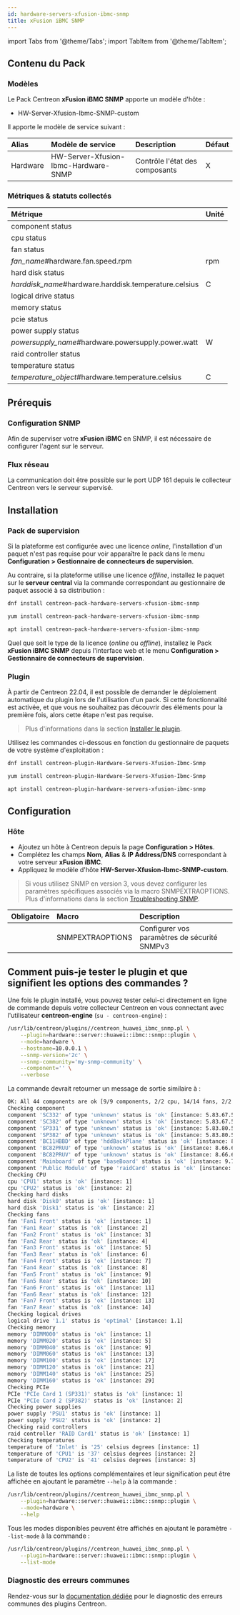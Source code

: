 ```yaml
---
id: hardware-servers-xfusion-ibmc-snmp
title: xFusion iBMC SNMP
---
```

import Tabs from '@theme/Tabs';
import TabItem from '@theme/TabItem';

## Contenu du Pack

### Modèles

Le Pack Centreon **xFusion iBMC SNMP** apporte un modèle d'hôte :

* HW-Server-Xfusion-Ibmc-SNMP-custom

Il apporte le modèle de service suivant :

| Alias    | Modèle de service                    | Description                    | Défaut |
|:---------|:-------------------------------------|:-------------------------------|:-------|
| Hardware | HW-Server-Xfusion-Ibmc-Hardware-SNMP | Contrôle l'état des composants | X      |

### Métriques & statuts collectés

<Tabs groupId="sync">
<TabItem value="Hardware" label="Hardware">

| Métrique                                              | Unité |
|:------------------------------------------------------|:------|
| component status                                      |       |
| cpu status                                            |       |
| fan status                                            |       |
| *fan_name*#hardware.fan.speed.rpm                     | rpm   |
| hard disk status                                      |       |
| *harddisk_name*#hardware.harddisk.temperature.celsius | C     |
| logical drive status                                  |       |
| memory status                                         |       |
| pcie status                                           |       |
| power supply status                                   |       |
| *powersupply_name*#hardware.powersupply.power.watt    | W     |
| raid controller status                                |       |
| temperature status                                    |       |
| *temperature_object*#hardware.temperature.celsius     | C     |

</TabItem>
</Tabs>

## Prérequis

### Configuration SNMP

Afin de superviser votre **xFusion iBMC** en SNMP,  il est nécessaire de configurer l'agent sur le serveur.

### Flux réseau

La communication doit être possible sur le port UDP 161 depuis le collecteur
Centreon vers le serveur supervisé.

## Installation

### Pack de supervision

Si la plateforme est configurée avec une licence *online*, l'installation d'un paquet
n'est pas requise pour voir apparaître le pack dans le menu **Configuration > Gestionnaire de connecteurs de supervision**.

Au contraire, si la plateforme utilise une licence *offline*, installez le paquet
sur le **serveur central** via la commande correspondant au gestionnaire de paquet
associé à sa distribution :

<Tabs groupId="sync">
<TabItem value="Alma / RHEL / Oracle Linux 8" label="Alma / RHEL / Oracle Linux 8">

```bash
dnf install centreon-pack-hardware-servers-xfusion-ibmc-snmp
```

</TabItem>
<TabItem value="CentOS 7" label="CentOS 7">

```bash
yum install centreon-pack-hardware-servers-xfusion-ibmc-snmp
```

</TabItem>
<TabItem value="Debian 11" label="Debian 11">

```bash
apt install centreon-pack-hardware-servers-xfusion-ibmc-snmp
```

</TabItem>
</Tabs>

Quel que soit le type de la licence (*online* ou *offline*), installez le Pack **xFusion iBMC SNMP**
depuis l'interface web et le menu **Configuration > Gestionnaire de connecteurs de supervision**.

### Plugin

À partir de Centreon 22.04, il est possible de demander le déploiement automatique
du plugin lors de l'utilisation d'un pack. Si cette fonctionnalité est activée, et
que vous ne souhaitez pas découvrir des éléments pour la première fois, alors cette
étape n'est pas requise.

> Plus d'informations dans la section [Installer le plugin](/docs/monitoring/pluginpacks/#installer-le-plugin).

Utilisez les commandes ci-dessous en fonction du gestionnaire de paquets de votre système d'exploitation :

<Tabs groupId="sync">
<TabItem value="Alma / RHEL / Oracle Linux 8" label="Alma / RHEL / Oracle Linux 8">

```bash
dnf install centreon-plugin-Hardware-Servers-Xfusion-Ibmc-Snmp
```

</TabItem>
<TabItem value="CentOS 7" label="CentOS 7">

```bash
yum install centreon-plugin-Hardware-Servers-Xfusion-Ibmc-Snmp
```

</TabItem>
<TabItem value="Debian 11" label="Debian 11">

```bash
apt install centreon-plugin-hardware-servers-xfusion-ibmc-snmp
```

</TabItem>
</Tabs>

## Configuration

### Hôte

* Ajoutez un hôte à Centreon depuis la page **Configuration > Hôtes**.
* Complétez les champs **Nom**, **Alias** & **IP Address/DNS** correspondant à votre serveur **xFusion iBMC**.
* Appliquez le modèle d'hôte **HW-Server-Xfusion-Ibmc-SNMP-custom**.

> Si vous utilisez SNMP en version 3, vous devez configurer les paramètres spécifiques associés via la macro SNMPEXTRAOPTIONS.
> Plus d'informations dans la section [Troubleshooting SNMP](../getting-started/how-to-guides/troubleshooting-plugins.md#snmpv3-options-mapping).

| Obligatoire | Macro            | Description                                  |
|:------------|:-----------------|:---------------------------------------------|
|             | SNMPEXTRAOPTIONS | Configurer vos paramètres de sécurité SNMPv3 |

## Comment puis-je tester le plugin et que signifient les options des commandes ?

Une fois le plugin installé, vous pouvez tester celui-ci directement en ligne
de commande depuis votre collecteur Centreon en vous connectant avec
l'utilisateur **centreon-engine** (`su - centreon-engine`) :

```bash
/usr/lib/centreon/plugins//centreon_huawei_ibmc_snmp.pl \
    --plugin=hardware::server::huawei::ibmc::snmp::plugin \
    --mode=hardware \
    --hostname=10.0.0.1 \
    --snmp-version='2c' \
    --snmp-community='my-snmp-community' \
    --component='' \
    --verbose
```

La commande devrait retourner un message de sortie similaire à :

```bash
OK: All 44 components are ok [9/9 components, 2/2 cpu, 14/14 fans, 2/2 hard disks, 1/1 logical drives, 8/8 memorys, 2/2 pcie, 2/2 power supplies, 1/1 raidcontrollers, 3/3 temperatures]. | 'Disk0#hardware.harddisk.temperature.celsius'=34C;;;0; 'Disk1#hardware.harddisk.temperature.celsius'=34C;;;0; 'Fan1 Front#hardware.fan.speed.rpm'=9060rpm;;;0; 'Fan1 Rear#hardware.fan.speed.rpm'=8520rpm;;;0; 'Fan2 Front#hardware.fan.speed.rpm'=9180rpm;;;0; 'Fan2 Rear#hardware.fan.speed.rpm'=8400rpm;;;0; 'Fan3 Front#hardware.fan.speed.rpm'=9240rpm;;;0; 'Fan3 Rear#hardware.fan.speed.rpm'=8460rpm;;;0; 'Fan4 Front#hardware.fan.speed.rpm'=9120rpm;;;0; 'Fan4 Rear#hardware.fan.speed.rpm'=8340rpm;;;0; 'Fan5 Front#hardware.fan.speed.rpm'=9120rpm;;;0; 'Fan5 Rear#hardware.fan.speed.rpm'=8460rpm;;;0; 'Fan6 Front#hardware.fan.speed.rpm'=9120rpm;;;0; 'Fan6 Rear#hardware.fan.speed.rpm'=8520rpm;;;0; 'Fan7 Front#hardware.fan.speed.rpm'=9240rpm;;;0; 'Fan7 Rear#hardware.fan.speed.rpm'=8460rpm;;;0; 'PSU1#hardware.powersupply.power.watt'=128W;;;0;900 'PSU2#hardware.powersupply.power.watt'=112W;;;0;900 'Inlet#hardware.temperature.celsius'=25C;;;; 'CPU1#hardware.temperature.celsius'=37C;;;; 'CPU2#hardware.temperature.celsius'=41C;;;; 'hardware.component.count'=9;;;; 'hardware.cpu.count'=2;;;; 'hardware.fan.count'=14;;;; 'hardware.harddisk.count'=2;;;; 'hardware.logicaldrive.count'=1;;;; 'hardware.memory.count'=8;;;; 'hardware.pcie.count'=2;;;; 'hardware.psu.count'=2;;;; 'hardware.raidcontroller.count'=1;;;; 'hardware.temperature.count'=3;;;;
Checking component
component 'SC332' of type 'unknown' status is 'ok' [instance: 5.83.67.51.51.50]
component 'SC382' of type 'unknown' status is 'ok' [instance: 5.83.67.51.56.50]
component 'SP331' of type 'unknown' status is 'ok' [instance: 5.83.80.51.51.49]
component 'SP382' of type 'unknown' status is 'ok' [instance: 5.83.80.51.56.50]
component 'BC11HBBD' of type 'hddBackPlane' status is 'ok' [instance: 8.66.67.49.49.72.66.66.68]
component 'BC82PRUU' of type 'unknown' status is 'ok' [instance: 8.66.67.56.50.80.82.85.85]
component 'BC82PRUV' of type 'unknown' status is 'ok' [instance: 8.66.67.56.50.80.82.85.86]
component 'Mainboard' of type 'baseBoard' status is 'ok' [instance: 9.77.97.105.110.98.111.97.114.100]
component 'Public Module' of type 'raidCard' status is 'ok' [instance: 13.80.117.98.108.105.99.32.77.111.100.117.108.101]
Checking CPU
cpu 'CPU1' status is 'ok' [instance: 1]
cpu 'CPU2' status is 'ok' [instance: 2]
Checking hard disks
hard disk 'Disk0' status is 'ok' [instance: 1]
hard disk 'Disk1' status is 'ok' [instance: 2]
Checking fans
fan 'Fan1 Front' status is 'ok' [instance: 1]
fan 'Fan1 Rear' status is 'ok' [instance: 2]
fan 'Fan2 Front' status is 'ok' [instance: 3]
fan 'Fan2 Rear' status is 'ok' [instance: 4]
fan 'Fan3 Front' status is 'ok' [instance: 5]
fan 'Fan3 Rear' status is 'ok' [instance: 6]
fan 'Fan4 Front' status is 'ok' [instance: 7]
fan 'Fan4 Rear' status is 'ok' [instance: 8]
fan 'Fan5 Front' status is 'ok' [instance: 9]
fan 'Fan5 Rear' status is 'ok' [instance: 10]
fan 'Fan6 Front' status is 'ok' [instance: 11]
fan 'Fan6 Rear' status is 'ok' [instance: 12]
fan 'Fan7 Front' status is 'ok' [instance: 13]
fan 'Fan7 Rear' status is 'ok' [instance: 14]
Checking logical drives
logical drive '1.1' status is 'optimal' [instance: 1.1]
Checking memory
memory 'DIMM000' status is 'ok' [instance: 1]
memory 'DIMM020' status is 'ok' [instance: 5]
memory 'DIMM040' status is 'ok' [instance: 9]
memory 'DIMM060' status is 'ok' [instance: 13]
memory 'DIMM100' status is 'ok' [instance: 17]
memory 'DIMM120' status is 'ok' [instance: 21]
memory 'DIMM140' status is 'ok' [instance: 25]
memory 'DIMM160' status is 'ok' [instance: 29]
Checking PCIe
PCIe 'PCIe Card 1 (SP331)' status is 'ok' [instance: 1]
PCIe 'PCIe Card 2 (SP382)' status is 'ok' [instance: 2]
Checking power supplies
power supply 'PSU1' status is 'ok' [instance: 1]
power supply 'PSU2' status is 'ok' [instance: 2]
Checking raid controllers
raid controller 'RAID Card1' status is 'ok' [instance: 1]
Checking temperatures
temperature of 'Inlet' is '25' celsius degrees [instance: 1]
temperature of 'CPU1' is '37' celsius degrees [instance: 2]
temperature of 'CPU2' is '41' celsius degrees [instance: 3]
```

La liste de toutes les options complémentaires et leur signification peut être
affichée en ajoutant le paramètre `--help` à la commande :

```bash
/usr/lib/centreon/plugins//centreon_huawei_ibmc_snmp.pl \
    --plugin=hardware::server::huawei::ibmc::snmp::plugin \
    --mode=hardware \
    --help
```

Tous les modes disponibles peuvent être affichés en ajoutant le paramètre
`--list-mode` à la commande :

```bash
/usr/lib/centreon/plugins//centreon_huawei_ibmc_snmp.pl \
    --plugin=hardware::server::huawei::ibmc::snmp::plugin \
    --list-mode
```

### Diagnostic des erreurs communes

Rendez-vous sur la [documentation dédiée](../getting-started/how-to-guides/troubleshooting-plugins.md)
pour le diagnostic des erreurs communes des plugins Centreon.
